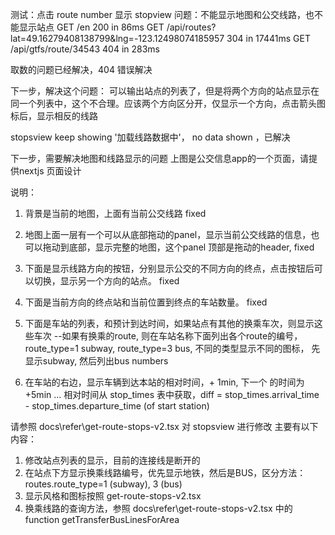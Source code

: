 测试：点击 route number 显示 stopview
问题：不能显示地图和公交线路，也不能显示站点
 GET /en 200 in 86ms
 GET /api/routes?lat=49.16279408138799&lng=-123.12498074185957 304 in 17441ms
 GET /api/gtfs/route/34543 404 in 283ms

 取数的问题已经解决，404 错误解决

 下一步，解决这个问题：
可以输出站点的列表了，但是将两个方向的站点显示在同一个列表中，这个不合理。应该两个方向区分开，仅显示一个方向，点击箭头图标后，显示相反的线路

stopsview keep showing '加载线路数据中'，  no data shown  ，已解决

下一步，需要解决地图和线路显示的问题
上图是公交信息app的一个页面，请提供nextjs 页面设计

说明：

1. 背景是当前的地图，上面有当前公交线路 fixed

2. 地图上面一层有一个可以从底部拖动的panel，显示当前公交线路的信息，也可以拖动到底部，显示完整的地图，这个panel 顶部是拖动的header,  fixed

3. 下面是显示线路方向的按钮，分别显示公交的不同方向的终点，点击按钮后可以切换，显示另一个方向的站点。 fixed

4. 下面是当前方向的终点站和当前位置到终点的车站数量。 fixed

5. 下面是车站的列表，和预计到达时间，如果站点有其他的换乘车次，则显示这些车次
    --如果有换乘的route, 则在车站名称下面列出各个route的编号， route_type=1 subway,  route_type=3 bus,  不同的类型显示不同的图标， 先显示subway, 然后列出bus numbers

6. 在车站的右边，显示车辆到达本站的相对时间，+ 1min, 下一个 的时间为 +5min ...
 相对时间从 stop_times 表中获取，diff = stop_times.arrival_time - stop_times.departure_time (of start station)

请参照 docs\refer\get-route-stops-v2.tsx 对 stopsview 进行修改
主要有以下内容：
1. 修改站点列表的显示，目前的连接线是断开的
2. 在站点下方显示换乘线路编号，优先显示地铁，然后是BUS，区分方法：routes.route_type=1 (subway), 3 (bus)
3. 显示风格和图标按照 get-route-stops-v2.tsx
4. 换乘线路的查询方法，参照 docs\refer\get-route-stops-v2.tsx 中的 function getTransferBusLinesForArea 
